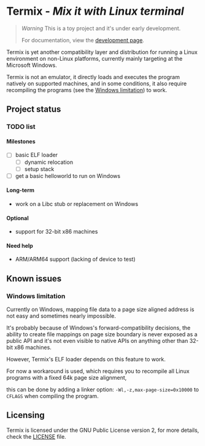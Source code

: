 Termix - *Mix it with Linux terminal*
==================================

> *Warning*
> This is a toy project and it's under early development.
>
> For documentation, view the [development page](DEVELOPMENT.md).

Termix is yet another compatibility layer and distribution for running a Linux environment on non-Linux platforms,
currently mainly targeting at the Microsoft Windows.

Termix is not an emulator, it directly loads and executes the program natively on supported machines, and in some conditions,
it also require recompiling the programs (see the [Windows limitation](#windows-limitation)) to work.

## Project status

### TODO list

#### Milestones

- [ ] basic ELF loader
    - [ ] dynamic relocation
    - [ ] setup stack

- [ ] get a basic helloworld to run on Windows

#### Long-term

* work on a Libc stub or replacement on Windows

#### Optional

* support for 32-bit x86 machines

#### Need help

* ARM/ARM64 support (lacking of device to test)

## Known issues

### Windows limitation

Currently on Windows, mapping file data to a page size aligned address is not easy and sometimes nearly impossible.

It's probably because of Windows's forward-compatibility decisions, the ability to create file mappings on page size boundary is
never exposed as a public API and it's not even visible to native APIs on anything other than 32-bit x86 machines.

However, Termix's ELF loader depends on this feature to work.

For now a workaround is used, which requires you to recompile all Linux programs with a fixed 64k page size alignment,

this can be done by adding a linker option: `-Wl,-z,max-page-size=0x10000` to `CFLAGS` when compiling the program.

## Licensing

Termix is licensed under the GNU Public License version 2, for more details, check the [LICENSE](LICENSE.txt) file.
